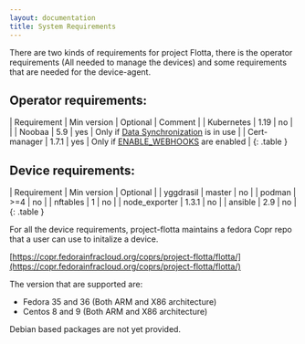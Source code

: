 ```yaml
---
layout: documentation
title: System Requirements
---
```



There are two kinds of requirements for project Flotta, there is the operator
requirements (All needed to manage the devices) and some requirements that are
needed for the device-agent.

## Operator requirements:

| Requirement   | Min version | Optional  | Comment                                                                      |
| Kubernetes    | 1.19        | no        |                                                                              |
| Noobaa        | 5.9         | yes       | Only if [Data Synchronization](data_synchronization.md) is in use                              |
| Cert-manager  | 1.7.1       | yes       | Only if [ENABLE_WEBHOOKS](deployment_options.md#enable_webhooks) are enabled |
{: .table }

## Device requirements:

| Requirement       | Min version | Optional  |
| yggdrasil         | master      | no        |
| podman            | >=4         | no        |
| nftables          | 1           | no        |
| node_exporter     | 1.3.1       | no        |
| ansible           | 2.9         | no        |
{: .table }


For all the device requirements, project-flotta maintains a fedora Copr repo
that a user can use to initalize a device.

[https://copr.fedorainfracloud.org/coprs/project-flotta/flotta/](https://copr.fedorainfracloud.org/coprs/project-flotta/flotta/)

The version that are supported are:

- Fedora 35 and 36 (Both ARM and X86 architecture)
- Centos 8 and 9 (Both ARM and X86 architecture)

Debian based packages are not yet provided.
